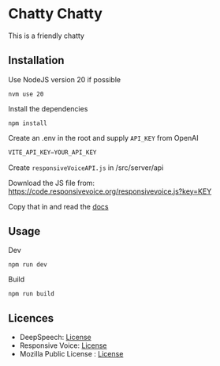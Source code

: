 # Chatty Chatty

This is a friendly chatty

## Installation

Use NodeJS version 20 if possible

`nvm use 20`

Install the dependencies

`npm install`

Create an .env in the root and supply `API_KEY` from OpenAI

```typescript
VITE_API_KEY=YOUR_API_KEY
```

Create `responsiveVoiceAPI.js` in /src/server/api

Download the JS file from: https://code.responsivevoice.org/responsivevoice.js?key=KEY

Copy that in and read the [docs](https://responsivevoice.org/api/)

## Usage

Dev

`npm run dev`

Build

`npm run build`

## Licences

* DeepSpeech: [License](https://github.com/mozilla/DeepSpeech/blob/master/LICENSE)
* Responsive Voice: [License](https://responsivevoice.org/license/)
* Mozilla Public License : [License](https://www.mozilla.org/en-US/MPL/)
